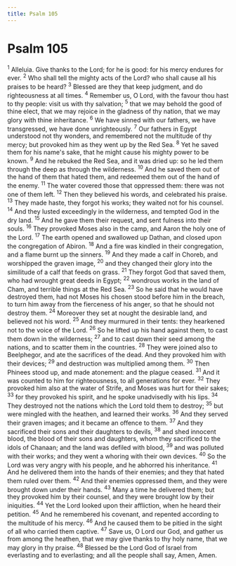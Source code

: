 ```yaml
---
title: Psalm 105
---
```

# Psalm 105

<sup>1</sup> Alleluia. Give thanks to the Lord; for he is good: for his mercy endures for ever. <sup>2</sup> Who shall tell the mighty acts of the Lord? who shall cause all his praises to be heard? <sup>3</sup> Blessed are they that keep judgment, and do righteousness at all times. <sup>4</sup> Remember us, O Lord, with the favour thou hast to thy people: visit us with thy salvation; <sup>5</sup> that we may behold the good of thine elect, that we may rejoice in the gladness of thy nation, that we may glory with thine inheritance. <sup>6</sup> We have sinned with our fathers, we have transgressed, we have done unrighteously. <sup>7</sup> Our fathers in Egypt understood not thy wonders, and remembered not the multitude of thy mercy; but provoked him as they went up by the Red Sea. <sup>8</sup> Yet he saved them for his name's sake, that he might cause his mighty power to be known. <sup>9</sup> And he rebuked the Red Sea, and it was dried up: so he led them through the deep as through the wilderness. <sup>10</sup> And he saved them out of the hand of them that hated them, and redeemed them out of the hand of the enemy. <sup>11</sup> The water covered those that oppressed them: there was not one of them left. <sup>12</sup> Then they believed his words, and celebrated his praise. <sup>13</sup> They made haste, they forgot his works; they waited not for his counsel. <sup>14</sup> And they lusted exceedingly in the wilderness, and tempted God in the dry land. <sup>15</sup> And he gave them their request, and sent fulness into their souls. <sup>16</sup> They provoked Moses also in the camp, and Aaron the holy one of the Lord. <sup>17</sup> The earth opened and swallowed up Dathan, and closed upon the congregation of Abiron. <sup>18</sup> And a fire was kindled in their congregation, and a flame burnt up the sinners. <sup>19</sup> And they made a calf in Choreb, and worshipped the graven image, <sup>20</sup> and they changed their glory into the similitude of a calf that feeds on grass. <sup>21</sup> They forgot God that saved them, who had wrought great deeds in Egypt; <sup>22</sup> wondrous works in the land of Cham, and terrible things at the Red Sea. <sup>23</sup> So he said that he would have destroyed them, had not Moses his chosen stood before him in the breach, to turn him away from the fierceness of his anger, so that he should not destroy them. <sup>24</sup> Moreover they set at nought the desirable land, and believed not his word. <sup>25</sup> And they murmured in their tents: they hearkened not to the voice of the Lord. <sup>26</sup> So he lifted up his hand against them, to cast them down in the wilderness; <sup>27</sup> and to cast down their seed among the nations, and to scatter them in the countries. <sup>28</sup> They were joined also to Beelphegor, and ate the sacrifices of the dead. And they provoked him with their devices; <sup>29</sup> and destruction was multiplied among them. <sup>30</sup> Then Phinees stood up, and made atonement: and the plague ceased. <sup>31</sup> And it was counted to him for righteousness, to all generations for ever. <sup>32</sup> They provoked him also at the water of Strife, and Moses was hurt for their sakes; <sup>33</sup> for they provoked his spirit, and he spoke unadvisedly with his lips. <sup>34</sup> They destroyed not the nations which the Lord told them to destroy; <sup>35</sup> but were mingled with the heathen, and learned their works. <sup>36</sup> And they served their graven images; and it became an offence to them. <sup>37</sup> And they sacrificed their sons and their daughters to devils, <sup>38</sup> and shed innocent blood, the blood of their sons and daughters, whom they sacrificed to the idols of Chanaan; and the land was defiled with blood, <sup>39</sup> and was polluted with their works; and they went a whoring with their own devices. <sup>40</sup> So the Lord was very angry with his people, and he abhorred his inheritance. <sup>41</sup> And he delivered them into the hands of their enemies; and they that hated them ruled over them. <sup>42</sup> And their enemies oppressed them, and they were brought down under their hands. <sup>43</sup> Many a time he delivered them; but they provoked him by their counsel, and they were brought low by their iniquities. <sup>44</sup> Yet the Lord looked upon their affliction, when he heard their petition. <sup>45</sup> And he remembered his covenant, and repented according to the multitude of his mercy. <sup>46</sup> And he caused them to be pitied in the sight of all who carried them captive. <sup>47</sup> Save us, O Lord our God, and gather us from among the heathen, that we may give thanks to thy holy name, that we may glory in thy praise. <sup>48</sup> Blessed be the Lord God of Israel from everlasting and to everlasting; and all the people shall say, Amen, Amen. 